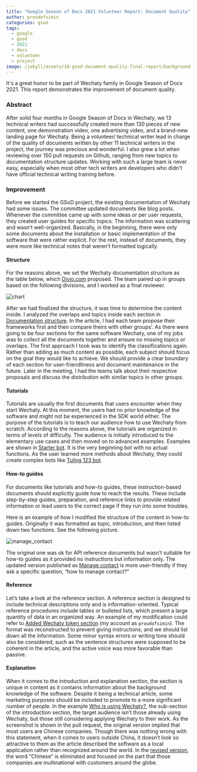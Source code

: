 ```yaml
---
title: "Google Season of Docs 2021 Volunteer Report: Document Quality"
author: proudofsimin
categories: gsod
tags:
  - google
  - gsod
  - 2021
  - docs
  - volunteer
  - project
image: /jekyll/assets/10-gsod-document-quality-final-report/background.webp
---
```


It's a great honor to be part of Wechaty family in Google Season of Docs 2021. This report demonstrates the improvement of document quality.

### Abstract

After solid four months in Google Season of Docs in Wechaty, we 13 technical writers had successfully created more than 130 pieces of new content, one demonstration video, one advertising video, and a brand-new landing page for Wechaty. Being a volunteer/ technical writer lead in charge of the quality of documents written by other 11 technical writers in the project, the journey was precious and wonderful. I also grew a lot when reviewing over 150 pull requests on Github, ranging from new topics to documentation structure updates. Working with such a large team is never easy, especially when most other tech writers are developers who didn't have official technical writing training before.

### Improvement

Before we started the GSoD project, the existing documentation of Wechaty had some issues. The committee updated documents like blog posts. Whenever the committee came up with some ideas or per user requests, they created user guides for specific topics. The information was scattering and wasn’t well-organized. Basically, in the beginning, there were only some documents about the installation or basic implementation of the software that were rather explicit. For the rest, instead of documents, they were more like technical notes that weren’t formatted logically.

#### Structure

For the reasons above, we set the Wechaty documentation structure as the table below, which [Divio.com](https://documentation.divio.com/introduction/) proposed. The team paired up in groups based on the following divisions, and I worked as a final reviewer.

![chart](/jekyll/assets/10-gsod-document-quality-final-report/chart.webp)

After we had finalized the structure, it was time to determine the content inside. I analyzed the overlaps and topics inside each section in [Documentation structure](https://wechaty.js.org/2021/05/30/simin-documentation-structure/). In the article, I had each team propose their frameworks first and then compare theirs with other groups’. As there were going to be four sections for the same software Wechaty, one of my jobs was to collect all the documents together and ensure no missing topics or overlaps. The first approach I took was to identify the classifications again. Rather than adding as much content as possible, each subject should focus on the goal they would like to achieve. We should provide a clear boundary of each section for user-friendliness and document maintenance in the future. Later in the meeting, I had the teams talk about their respective proposals and discuss the distribution with similar topics in other groups.

#### Tutorials

Tutorials are usually the first documents that users encounter when they start Wechaty. At this moment, the users had no prior knowledge of the software and might not be experienced in the SDK world either. The purpose of the tutorials is to teach our audience how to use Wechaty from scratch. According to the reasons above, the tutorials are organized in terms of levels of difficulty. The audience is initially introduced to the elementary use cases and then moved on to advanced examples. Examples are shown in [Starter bot](https://wechaty.js.org/docs/examples/basic/starter-bot). It is the very beginning bot with no actual functions. As the user learned more methods about Wechaty, they could create complex bots like [Tuling 123 bot](https://wechaty.js.org/docs/examples/professional/tuling123-bot).

#### How-to guides

For documents like tutorials and how-to guides, these instruction-based documents should explicitly guide how to reach the results. These include step-by-step guides, preparation, and reference links to provide related information or lead users to the correct page if they run into some troubles.

Here is an example of how I modified the structure of the content in how-to guides. Originally it was formatted as topic, introduction, and then listed down two functions. See the following picture.

![manage_contact](/jekyll/assets/10-gsod-document-quality-final-report/manage_contact.webp)

The original one was ok for API reference documents but wasn’t suitable for how-to guides as it provided no instructions but information only. The updated version published as [Manage contact](https://wechaty.js.org/docs/howto/contact) is more user-friendly if they ask a specific question, “how to manage contact?”

#### Reference

Let’s take a look at the reference section. A reference section is designed to include technical descriptions only and is information-oriented. Typical reference procedures include tables or bulleted lists, which present a large quantity of data in an organized way. An example of my modification could refer to [Added Wechaty token section](https://github.com/wechaty/wechaty.js.org/pull/919) (my account as `proudofsimin`). The format was reconstructed to prevent giving instructions, and we should list down all the information. Some minor syntax errors or writing tone should also be considered, such as the sentence structures were supposed to be coherent in the article, and the active voice was more favorable than passive.

#### Explanation

When it comes to the introduction and explanation section, the section is unique in content as it contains information about the background knowledge of the software. Despite it being a technical article, some marketing purposes should be included to promote to a more significant number of people. In the example [Who is using Wechaty?](https://github.com/wechaty/wechaty.js.org/pull/900), the sub-section of the introduction section, the target audience isn’t those already using Wechaty, but those still considering applying Wechaty to their work. As the screenshot is shown in the pull request, the original version implied that most users are Chinese companies. Though there was nothing wrong with this statement, when it comes to users outside China, it doesn’t look so attractive to them as the article described the software as a local application rather than recognized around the world. In the [revised version](https://wechaty.js.org/docs/who-is-using-wechaty), the word “Chinese” is eliminated and focused on the part that those companies are multinational with customers around the globe.
